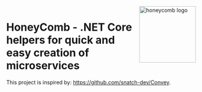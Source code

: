 <img src="https://github.com/mr0fka/HoneyComb/blob/master/img/HoneyComb-Logo.png" alt="honeycomb logo" title="HoneyComb" align="right" height="150" />

# HoneyComb - .NET Core helpers for quick and easy creation of microservices
This project is inspired by: https://github.com/snatch-dev/Convey.  


